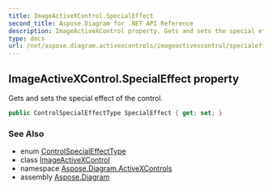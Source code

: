 ```yaml
---
title: ImageActiveXControl.SpecialEffect
second_title: Aspose.Diagram for .NET API Reference
description: ImageActiveXControl property. Gets and sets the special effect of the control
type: docs
url: /net/aspose.diagram.activexcontrols/imageactivexcontrol/specialeffect/
---
```

## ImageActiveXControl.SpecialEffect property

Gets and sets the special effect of the control.

```csharp
public ControlSpecialEffectType SpecialEffect { get; set; }
```

### See Also

* enum [ControlSpecialEffectType](../../controlspecialeffecttype/)
* class [ImageActiveXControl](../)
* namespace [Aspose.Diagram.ActiveXControls](../../imageactivexcontrol/)
* assembly [Aspose.Diagram](../../../)


